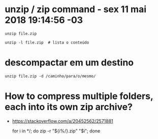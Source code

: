 # unzip / zip command - sex 11 mai 2018 19:14:56 -03

    unzip file.zip

    unzip -l file.zip  # lista o conteúdo

# descompactar em um destino

    unzip file.zip -d /caminho/para/o/mesmo/

# How to compress multiple folders, each into its own zip archive?
+ https://stackoverflow.com/a/20452562/2571881

    for i in */; do zip -r "${i%/}.zip" "$i"; done
